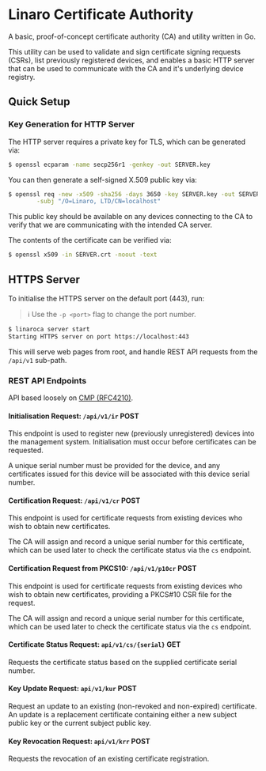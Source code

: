 # Linaro Certificate Authority

A basic, proof-of-concept certificate authority (CA) and utility written in Go.

This utility can be used to validate and sign certificate signing requests (CSRs),
list previously registered devices, and enables a basic HTTP server that can be
used to communicate with the CA and it's underlying device registry.

## Quick Setup 

### Key Generation for HTTP Server

The HTTP server requires a private key for TLS, which can be generated via:

```bash
$ openssl ecparam -name secp256r1 -genkey -out SERVER.key
```

You can then generate a self-signed X.509 public key via:

```bash
$ openssl req -new -x509 -sha256 -days 3650 -key SERVER.key -out SERVER.crt \
        -subj "/O=Linaro, LTD/CN=localhost"
```

This public key should be available on any devices connecting to the CA to
verify that we are communicating with the intended CA server.

The contents of the certificate can be verified via:

```bash
$ openssl x509 -in SERVER.crt -noout -text
```

## HTTPS Server

To initialise the HTTPS server on the default port (443), run:

> :information_source: Use the `-p <port>` flag to change the port number.

```bash 
$ linaroca server start
Starting HTTPS server on port https://localhost:443
```

This will serve web pages from root, and handle REST API requests from the
`/api/v1` sub-path.

### REST API Endpoints

API based loosely on [CMP (RFC4210)](https://tools.ietf.org/html/rfc4210).

#### Initialisation Request: `/api/v1/ir` **POST**

This endpoint is used to register new (previously unregistered) devices into
the management system. Initialisation must occur before certificates can be
requested.

A unique serial number must be provided for the device, and any certificates
issued for this device will be associated with this device serial number.

#### Certification Request: `/api/v1/cr` **POST**

This endpoint is used for certificate requests from existing devices who
wish to obtain new certificates.

The CA will assign and record a unique serial number for this certificate,
which can be used later to check the certificate status via the `cs` endpoint.

#### Certification Request from PKCS10: `/api/v1/p10cr` **POST**

This endpoint is used for certificate requests from existing devices who
wish to obtain new certificates, providing a PKCS#10 CSR file for the request.

The CA will assign and record a unique serial number for this certificate,
which can be used later to check the certificate status via the `cs` endpoint.

#### Certificate Status Request: `api/v1/cs/{serial}` **GET**

Requests the certificate status based on the supplied certificate serial number.

#### Key Update Request: `api/v1/kur` **POST**

Request an update to an existing (non-revoked and non-expired) certificate. An
update is a replacement certificate containing either a new subject public
key or the current subject public key.

#### Key Revocation Request: `api/v1/krr` **POST**

Requests the revocation of an existing certificate registration.
